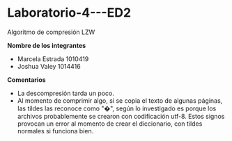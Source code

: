 # Laboratorio-4---ED2
Algoritmo de compresión LZW

**Nombre de los integrantes**
* Marcela Estrada 1010419
* Joshua Valey 1014416

**Comentarios** 
* La descompresión tarda un poco. 
* Al momento de comprimir algo, si se copia el texto de algunas páginas, las tildes las reconoce como "�", según lo investigado es porque los archivos probablemente se crearon con codificación utf-8. Estos signos provocan un error al momento de crear el diccionario, con tildes normales si funciona bien.
